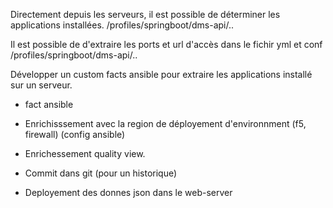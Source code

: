 


Directement depuis les serveurs,  il est possible de déterminer les applications installées.   /profiles/springboot/dms-api/..

Il est possible de d'extraire les ports et url d'accès dans le fichir yml et conf
      /profiles/springboot/dms-api/..



Développer un custom facts ansible pour extraire les applications installé sur un serveur.

- fact ansible
- Enrichisssement avec la region de déployement d'environnment (f5, firewall)  (config ansible)

- Enrichessement quality view.
- Commit dans git (pour un historique)
- Deployement des donnes json dans le web-server